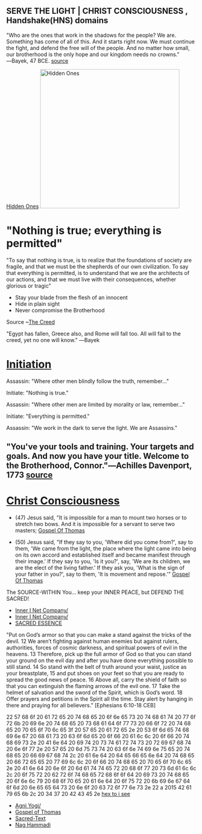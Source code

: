 ## SERVE THE LIGHT | CHRIST CONSCIOUSNESS , Handshake(HNS) domains
"Who are the ones that work in the shadows for the people? We are. Something has come of all of this. And it starts right now. We must continue the fight, and defend the free will of the people. And no matter how small, our brotherhood is the only hope and our kingdom needs no crowns."
―Bayek, 47 BCE. [source](https://assassinscreed.fandom.com/wiki/Hidden_Ones)

[Hidden Ones](https://assassinscreed.fandom.com/wiki/Hidden_Ones#Behind%20the%20scenes)
<img src="https://static.wikia.nocookie.net/assassinscreed/images/7/79/ACO_logo.png/revision/latest?cb=20200509231847" alt="Hidden Ones" style="height: 369px; width:369px;"/>
# "Nothing is true; everything is permitted"

"To say that nothing is true, is to realize that the foundations of society are fragile, and that we must be the shepherds of our own civilization. To say that everything is permitted, is to understand that we are the architects of our actions, and that we must live with their consequences, whether glorious or tragic"

- Stay your blade from the flesh of an innocent
- Hide in plain sight
- Never compromise the Brotherhood

Source ~[The Creed](https://assassinscreed.fandom.com/wiki/The_Creed)

"Egypt has fallen, Greece also, and Rome will fall too. All will fall to the creed, yet no one will know."
―Bayek

# [Initiation](https://assassinscreed.fandom.com/wiki/Initiation_into_the_Assassin_Order)
Assassin: "Where other men blindly follow the truth, remember..."

Initiate: "Nothing is true."

Assassin: "Where other men are limited by morality or law, remember..."

Initiate: "Everything is permitted."

Assassin: "We work in the dark to serve the light. We are Assassins."

## "You've your tools and training. Your targets and goals. And now you have your title. Welcome to the Brotherhood, Connor."―Achilles Davenport, 1773 [source](https://assassinscreed.fandom.com/wiki/Initiation_into_the_Assassin_Order)

# [Christ Consciousness](http://christconsciousness.hns.to/)


- (47) Jesus said, "It is impossible for a man to mount two horses or to stretch two bows. And it is impossible for a servant to serve two masters; [Gospel Of Thomas](http://www.gnosis.org/naghamm/gthlamb.html)

- (50) Jesus said, "If they say to you, 'Where did you come from?', say to them, 'We came from the light, the place where the light came into being on its own accord and established itself and became manifest through their image.' If they say to you, 'Is it you?', say, 'We are its children, we are the elect of the living father.' If they ask you, 'What is the sign of your father in you?', say to them, 'It is movement and repose.'"
[Gospel Of Thomas](http://www.gnosis.org/naghamm/gthlamb.html)

The SOURCE-WITHIN You... keep your INNER PEACE, but DEFEND THE SACRED!

- [Inner I Net Company/](https://innerinetcompany.carrd.co/)
- [Inner I Net Company/](https://innerinetcompany.webflow.io/)
- [SACRED ESSENCE](http://inner.sacredessence.hns.to/)

"Put on God’s armor so that you can make a stand against the tricks of the devil. 12 We aren’t fighting against human enemies but against rulers, authorities, forces of cosmic darkness, and spiritual powers of evil in the heavens. 13 Therefore, pick up the full armor of God so that you can stand your ground on the evil day and after you have done everything possible to still stand. 14 So stand with the belt of truth around your waist, justice as your breastplate, 15 and put shoes on your feet so that you are ready to spread the good news of peace. 16 Above all, carry the shield of faith so that you can extinguish the flaming arrows of the evil one. 17 Take the helmet of salvation and the sword of the Spirit, which is God’s word. 18 Offer prayers and petitions in the Spirit all the time. Stay alert by hanging in there and praying for all believers.” [Ephesians 6:10-18 CEB]

22 57 68 6f 20 61 72 65 20 74 68 65 20 6f 6e 65 73 20 74 68 61 74 20 77 6f 72 6b 20 69 6e 20 74 68 65 20 73 68 61 64 6f 77 73 20 66 6f 72 20 74 68 65 20 70 65 6f 70 6c 65 3f 20 57 65 20 61 72 65 2e 20 53 6f 6d 65 74 68 69 6e 67 20 68 61 73 20 63 6f 6d 65 20 6f 66 20 61 6c 6c 20 6f 66 20 74 68 69 73 2e 20 41 6e 64 20 69 74 20 73 74 61 72 74 73 20 72 69 67 68 74 20 6e 6f 77 2e 20 57 65 20 6d 75 73 74 20 63 6f 6e 74 69 6e 75 65 20 74 68 65 20 66 69 67 68 74 2c 20 61 6e 64 20 64 65 66 65 6e 64 20 74 68 65 20 66 72 65 65 20 77 69 6c 6c 20 6f 66 20 74 68 65 20 70 65 6f 70 6c 65 2e 20 41 6e 64 20 6e 6f 20 6d 61 74 74 65 72 20 68 6f 77 20 73 6d 61 6c 6c 2c 20 6f 75 72 20 62 72 6f 74 68 65 72 68 6f 6f 64 20 69 73 20 74 68 65 20 6f 6e 6c 79 20 68 6f 70 65 20 61 6e 64 20 6f 75 72 20 6b 69 6e 67 64 6f 6d 20 6e 65 65 64 73 20 6e 6f 20 63 72 6f 77 6e 73 2e 22 a 2015 42 61 79 65 6b 2c 20 34 37 20 42 43 45 2e [hex to i see](https://www.binaryhexconverter.com/hex-to-ascii-text-converter)

- [Agni Yogi/](http://agniyoga.org/index.php)
- [Gospel of Thomas](http://www.gnosis.org/naghamm/gthlamb.html)
- [Sacred-Text](https://www.sacred-texts.com/)
- [Nag Hammadi](http://www.gnosis.org/naghamm/nhl.html/)
